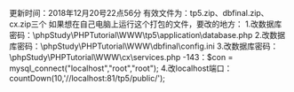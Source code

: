 更新时间：2018年12月20号22点56分
有效文件为：tp5.zip、dbfinal.zip、cx.zip三个
如果想在自己电脑上运行这个打包的文件，要改的地方：
1.改数据库密码：\phpStudy\PHPTutorial\WWW\tp5\application\database.php
2.改数据库密码：\phpStudy\PHPTutorial\WWW\dbfinal\config.ini
3.改数据库密码：\phpStudy\PHPTutorial\WWW\cx\services.php -143：$con = mysql_connect("localhost","root","root");
4.改localhost端口：countDown(10,'//localhost:81/tp5/public/');
